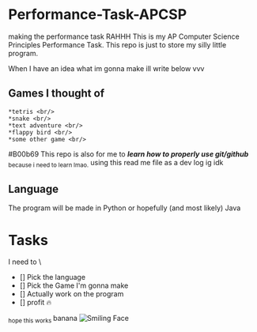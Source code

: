 # Performance-Task-APCSP
making the performance task RAHHH
This is my AP Computer Science Principles Performance Task.
This repo is just to store my silly little program.

When I have an idea what im gonna make ill write below vvv

## Games I thought of 
```
*tetris <br/>
*snake <br/>
*text adventure <br/>
*flappy bird <br/>
*some other game <br/>
```
#B00b69
This repo is also for me to ***learn how to properly use git/github*** <sub> because i need to learn lmao.</sub>
using this read me file as a dev log ig idk 

## Language
The program will be made in Python or hopefully (and most likely) Java

# Tasks

I need to \

- [] Pick the language
- [] Pick the Game I'm gonna make
- [] Actually work on the program
- [] profit :fire:


<sub> hope this works </sub>
banana
![Smiling Face](https://media.istockphoto.com/id/157030584/vector/thumb-up-emoticon.jpg?s=612x612&w=0&k=20&c=GGl4NM_6_BzvJxLSl7uCDF4Vlo_zHGZVmmqOBIewgKg=)